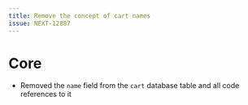 ```yaml
---
title: Remove the concept of cart names
issue: NEXT-12887
---
```

# Core
* Removed the `name` field from the `cart` database table and all code references to it
